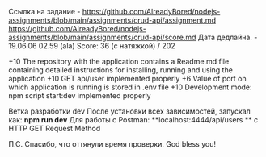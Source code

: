 Ссылка на задание - https://github.com/AlreadyBored/nodejs-assignments/blob/main/assignments/crud-api/assignment.md
                    https://github.com/AlreadyBored/nodejs-assignments/blob/main/assignments/crud-api/score.md
Дата дедлайна. - 19.06.06 02.59 (ala)
Score: 36 (с натяжкой) / 202

+10 The repository with the application contains a Readme.md file containing detailed instructions for installing, running and using the application
+10 GET api/user implemented properly
+6 Value of port on which application is running is stored in .env file
+10 Development mode: npm script start:dev implemented properly

Ветка разработки dev
После установки всех зависимостей, запускал как: **npm run dev**
Для работы с Postman: **localhost:4444/api/users **  c HTTP GET Request Method 

П.С. Спасибо, что оттянули время проверки. God bless you!
